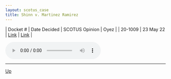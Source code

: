 ```yaml
---
layout: scotus_case
title: Shinn v. Martinez Ramirez
---
```


| Docket # | Date Decided | SCOTUS Opinion | Oyez |
| 20-1009 | 23 May 22 | [Link](https://www.supremecourt.gov/opinions/21pdf/596us1r32_e29g.pdf) | [Link](https://www.oyez.org/cases/2021/20-1009) |

<audio controls>
   <source src='./resources/20-1009.mp3' type='audio/mpeg'>
</audio>

<object data='./resources/20-1009.pdf' type='application/pdf'></object>

---

[Up](./README.md)